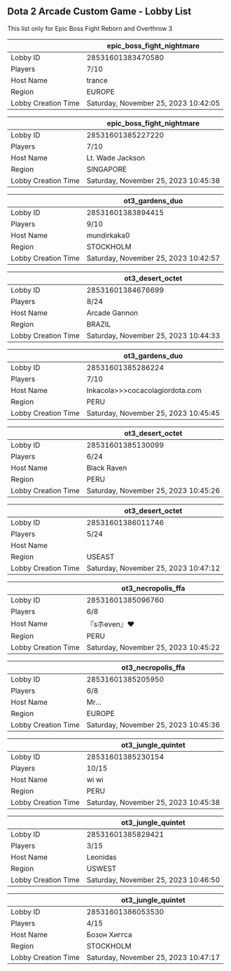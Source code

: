 ## Dota 2 Arcade Custom Game - Lobby List

This list only for Epic Boss Fight Reborn and Overthrow 3

|  | epic_boss_fight_nightmare |
| ------ | ------ |
| Lobby ID | 28531601383470580 |
| Players | 7/10 |
| Host Name | trance |
| Region | EUROPE |
| Lobby Creation Time | Saturday, November 25, 2023 10:42:05 |


|  | epic_boss_fight_nightmare |
| ------ | ------ |
| Lobby ID | 28531601385227220 |
| Players | 7/10 |
| Host Name | Lt. Wade Jackson |
| Region | SINGAPORE |
| Lobby Creation Time | Saturday, November 25, 2023 10:45:38 |


|  | ot3_gardens_duo |
| ------ | ------ |
| Lobby ID | 28531601383894415 |
| Players | 9/10 |
| Host Name | mundirkaka0 |
| Region | STOCKHOLM |
| Lobby Creation Time | Saturday, November 25, 2023 10:42:57 |


|  | ot3_desert_octet |
| ------ | ------ |
| Lobby ID | 28531601384676699 |
| Players | 8/24 |
| Host Name | Arcade Gannon |
| Region | BRAZIL |
| Lobby Creation Time | Saturday, November 25, 2023 10:44:33 |


|  | ot3_gardens_duo |
| ------ | ------ |
| Lobby ID | 28531601385286224 |
| Players | 7/10 |
| Host Name | Inkacola>>>cocacolagiordota.com |
| Region | PERU |
| Lobby Creation Time | Saturday, November 25, 2023 10:45:45 |


|  | ot3_desert_octet |
| ------ | ------ |
| Lobby ID | 28531601385130099 |
| Players | 6/24 |
| Host Name | Black Raven |
| Region | PERU |
| Lobby Creation Time | Saturday, November 25, 2023 10:45:26 |


|  | ot3_desert_octet |
| ------ | ------ |
| Lobby ID | 28531601386011746 |
| Players | 5/24 |
| Host Name | <blank> |
| Region | USEAST |
| Lobby Creation Time | Saturday, November 25, 2023 10:47:12 |


|  | ot3_necropolis_ffa |
| ------ | ------ |
| Lobby ID | 28531601385096760 |
| Players | 6/8 |
| Host Name | 『sホeven』♥ |
| Region | PERU |
| Lobby Creation Time | Saturday, November 25, 2023 10:45:22 |


|  | ot3_necropolis_ffa |
| ------ | ------ |
| Lobby ID | 28531601385205950 |
| Players | 6/8 |
| Host Name | Mr... |
| Region | EUROPE |
| Lobby Creation Time | Saturday, November 25, 2023 10:45:36 |


|  | ot3_jungle_quintet |
| ------ | ------ |
| Lobby ID | 28531601385230154 |
| Players | 10/15 |
| Host Name | wi wi |
| Region | PERU |
| Lobby Creation Time | Saturday, November 25, 2023 10:45:38 |


|  | ot3_jungle_quintet |
| ------ | ------ |
| Lobby ID | 28531601385829421 |
| Players | 3/15 |
| Host Name | Leonidas |
| Region | USWEST |
| Lobby Creation Time | Saturday, November 25, 2023 10:46:50 |


|  | ot3_jungle_quintet |
| ------ | ------ |
| Lobby ID | 28531601386053530 |
| Players | 4/15 |
| Host Name | Бозон Хиггса |
| Region | STOCKHOLM |
| Lobby Creation Time | Saturday, November 25, 2023 10:47:17 |


